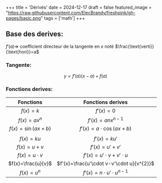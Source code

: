 +++
title = 'Dérivés'
date = 2024-12-17
draft = false
featured_image = "https://raw.githubusercontent.com/ElecBrandy/freshpink/gh-pages/basic.png"
tags = ['math']
+++

## Base des derives:

$f'(a)\Rightarrow$ coefficient directeur de la tangente en $x$ noté $\frac{\text{verti}}{\text{hori}}=a$

### Tangente:

$$y=f'(a)(x-a)+f(a)$$

### Fonctions derives:

|     Fonctions      |             Fonctions derives             |
| :----------------: | :---------------------------------------: |
|      $f(x)=k$      |                 $f'(x)=0$                 |
|   $f(x)=ax^{n}$    |             $f'(x)=anx^{n-1}$             |
| $f(x)=\sin(ax+b)$  |         $f'(x)=a\cdot\cos(ax+b)$          |
|                    |                                           |
|     $f(x)=ku$      |                $f'(x)=ku'$                |
|     $f(x)=u+v$     |               $f'(x)=u'+v'$               |
|  $f(x)=u\cdot v$   |        $f'(x)=u'\cdot v+v'\cdot u$        |
| $f(x)=\frac{u}{v}$ | $f'(x)=\frac{u'\cdot v-v'\cdot u}{v^{2}}$ |
|    $f(x)=u^{n}$    |      $f'(x)=n\cdot u'\cdot u^{n-1}$       |
